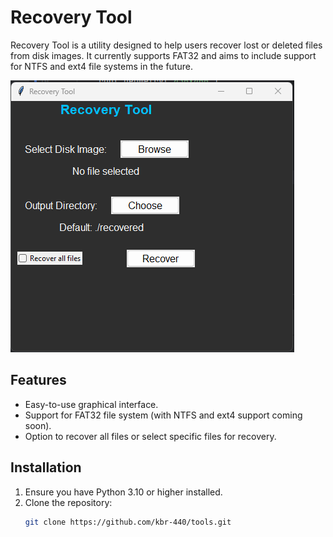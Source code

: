 # Recovery Tool

Recovery Tool is a utility designed to help users recover lost or deleted files from disk images. It currently supports FAT32 and aims to include support for NTFS and ext4 file systems in the future.

![Recovery Tool GUI](\tests\sampleImage\GUI.png) 

## Features

- Easy-to-use graphical interface.
- Support for FAT32 file system (with NTFS and ext4 support coming soon).
- Option to recover all files or select specific files for recovery.

## Installation

1. Ensure you have Python 3.10 or higher installed.
2. Clone the repository:
   ```bash
   git clone https://github.com/kbr-440/tools.git
   
